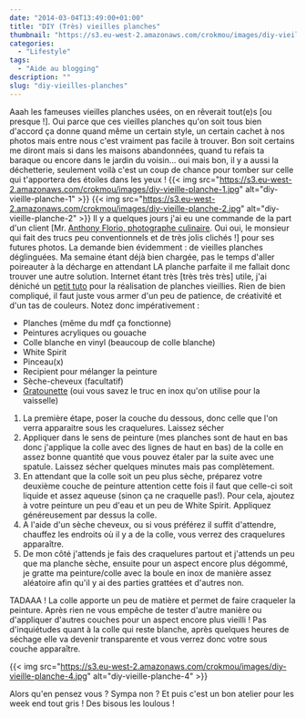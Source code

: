 ```yaml
---
date: "2014-03-04T13:49:00+01:00"
title: "DIY (Très) vieilles planches"
thumbnail: "https://s3.eu-west-2.amazonaws.com/crokmou/images/diy-vieille-planche.jpg"
categories:
  - "Lifestyle"
tags:
  - "Aide au blogging"
description: ""
slug: "diy-vieilles-planches"
---
```


Aaah les fameuses vieilles planches usées, on en rêverait tout(e)s [ou presque !]. Oui parce que ces vieilles planches qu'on soit tous bien d'accord ça donne quand même un certain style, un certain cachet à nos photos mais entre nous c'est vraiment pas facile à trouver. Bon soit certains me diront mais si dans les maisons abandonnées, quand tu refais ta baraque ou encore dans le jardin du voisin... oui mais bon, il y a aussi la déchetterie, seulement voilà c'est un coup de chance pour tomber sur celle qui t'apportera des étoiles dans les yeux ! {{< img src="https://s3.eu-west-2.amazonaws.com/crokmou/images/diy-vieille-planche-1.jpg" alt="diy-vieille-planche-1" >}} {{< img src="https://s3.eu-west-2.amazonaws.com/crokmou/images/diy-vieille-planche-2.jpg" alt="diy-vieille-planche-2" >}} Il y a quelques jours j'ai eu une commande de la part d'un client [Mr. [Anthony Florio, photographe culinaire](http://www.florioanthony.be/). Oui oui, le monsieur qui fait des trucs peu conventionnels et de très jolis clichés !] pour ses futures photos. La demande bien évidemment : de vieilles planches déglinguées. Ma semaine étant déjà bien chargée, pas le temps d'aller poireauter à la décharge en attendant LA planche parfaite il me fallait donc trouver une autre solution. Internet étant très [très très très] utile, j'ai déniché un [petit tuto](http://makethebestofthings.blogspot.be/2010/05/crackle-finish-with-elmers-glue.html) pour la réalisation de planches vieillies. Rien de bien compliqué, il faut juste vous armer d'un peu de patience, de créativité et d'un tas de couleurs. Notez donc impérativement :

*   Planches (même du mdf ça fonctionne)
*   Peintures acryliques ou gouache
*   Colle blanche en vinyl (beaucoup de colle blanche)
*   White Spirit
*   Pinceau(x)
*   Recipient pour mélanger la peinture
*   Sèche-cheveux (facultatif)
*   [Gratounette](http://www.vendome-diffusion.fr/501269-1707-large/boule-inox-40-gr-60-gr-sachet-de-10.jpg) (oui vous savez le truc en inox qu'on utilise pour la vaisselle)

1.  La première étape, poser la couche du dessous, donc celle que l'on verra apparaitre sous les craquelures. Laissez sécher
2.  Appliquer dans le sens de peinture (mes planches sont de haut en bas donc j'applique la colle avec des lignes de haut en bas) de la colle en assez bonne quantité que vous pouvez étaler par la suite avec une spatule. Laissez sécher quelques minutes mais pas complètement.
3.  En attendant que la colle soit un peu plus sèche, préparez votre deuxième couche de peinture attention cette fois il faut que celle-ci soit liquide et assez aqueuse (sinon ça ne craquelle pas!). Pour cela, ajoutez à votre peinture un peu d'eau et un peu de White Spirit. Appliquez généreusement par dessus la colle.
4.  A l'aide d'un sèche cheveux, ou si vous préférez il suffit d'attendre, chauffez les endroits où il y a de la colle, vous verrez des craquelures apparaître.
5.  De mon côté j'attends je fais des craquelures partout et j'attends un peu que ma planche sèche, ensuite pour un aspect encore plus dégommé, je gratte ma peinture/colle avec la boule en inox de manière assez aléatoire afin qu'il y ai des parties grattées et d'autres non.

TADAAA ! La colle apporte un peu de matière et permet de faire craqueler la peinture. Après rien ne vous empêche de tester d'autre manière ou d'appliquer d'autres couches pour un aspect encore plus vieilli ! Pas d'inquiétudes quant à la colle qui reste blanche, après quelques heures de séchage elle va devenir transparente et vous verrez donc votre sous couche apparaître.

{{< img src="https://s3.eu-west-2.amazonaws.com/crokmou/images/diy-vieille-planche-4.jpg" alt="diy-vieille-planche-4" >}}

Alors qu'en pensez vous ? Sympa non ? Et puis c'est un bon atelier pour les week end tout gris ! Des bisous les loulous !